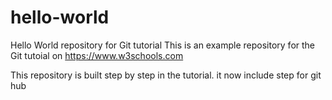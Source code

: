 # hello-world
Hello World repository for Git tutorial
This is an example repository for the Git tutoial on https://www.w3schools.com

This repository is built step by step in the tutorial.
it now include step for git hub

